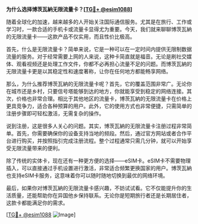 **为什么选择博茨瓦納无限流量卡？[[TG💪+ @esim1088](https://t.me/s/esim1088)]**

随着全球化的加速，越来越多的人开始关注国际通信服务。尤其是在旅行、工作或学习时，一款合适的手机卡或流量卡显得尤为重要。今天，我们就来聊聊博茨瓦納的无限流量卡——这款产品不仅实用，而且性价比极高。

首先，什么是无限流量卡？简单来说，它是一种可以在一定时间内提供无限制数据流量的服务。对于经常需要上网的人来说，这种卡简直就是福音。无论是刷社交媒体、观看视频还是处理工作文件，你都不必再担心流量不足的问题。而博茨瓦納的无限流量卡更是以其稳定性和速度著称，让你在任何地方都能畅享网络。

那么，为什么推荐博茨瓦納的无限流量卡呢？首先，它的覆盖范围非常广。无论你在城市还是乡村，只要信号塔能够到达的地方，你就能享受到稳定的网络连接。其次，价格也非常合理。相比于其他地区的流量卡，博茨瓦納的无限流量卡在价格上更具竞争力，适合各种预算的用户。此外，它的使用方式也非常便捷，只需简单的注册步骤即可轻松激活，无需复杂的操作。

说到注册，这是很多人关心的问题。其实，博茨瓦納的无限流量卡注册过程非常简单。首先，你需要确保你的设备支持当地的频段。然后，通过官方网站或者合作平台进行购买，并按照指引完成注册流程。整个过程通常只需几分钟，就可以开始享受无限流量带来的便利。

除了传统的实体卡，现在还有一种更方便的选择——eSIM卡。eSIM卡不需要物理插入，可以直接通过手机设置进行激活，非常适合频繁更换国家的用户。博茨瓦納也支持eSIM卡服务，这意味着你可以随时随地切换到最优的网络环境。

最后，如果你对博茨瓦納的无限流量卡感兴趣，不妨试试看。它不仅能提升你的生活质量，还能帮助你在异国他乡保持联系。无论你是短期旅行者还是长期居住者，这款卡都能满足你的需求。

[[TG💪+ @esim1088](https://t.me/s/esim1088) ![Image](https://i.postimg.cc/4NQfJmqS/Snipaste-2025-05-13-00-14-12.png)]